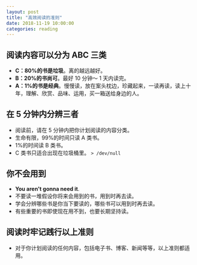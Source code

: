 ```yaml
---
layout: post
title: "高效阅读的准则"
date: 2018-11-19 10:00:00
categories: reading
---
```


## 阅读内容可以分为 ABC 三类

- **C：80%的书是垃圾**。离的越远越好。
- **B：20%的书尚可**。最好 10 分钟～ 1 天内读完。
- **A：1%的书是经典**。慢慢读，放在案头枕边，珍藏起来，一读再读，读上十年，理解、欣赏、品味、运用，买一箱送给身边的人。

## 在 5 分钟内分辨三者

- 阅读前，请在 5 分钟内把你计划阅读的内容分类。
- 生命有限，99%的时间只读 A 类书。
- 1%的时间读 B 类书。
- C 类书只适合出现在垃圾桶里。 `> /dev/null`

## 你不会用到

- **You aren't gonna need it**.
- 不要读一堆假设你将来会用到的书，用到时再去读。
- 学会分辨哪些书是你当下要读的，哪些书可以用到时再去读。
- 有些重要的书即使现在用不到，也要长期坚持读。

## 阅读时牢记践行以上准则

- 对于你计划阅读的任何内容，包括电子书、博客、新闻等等，以上准则都适用。

